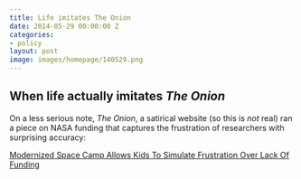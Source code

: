 ```yaml
---
title: Life imitates The Onion
date: 2014-05-29 00:00:00 Z
categories:
- policy
layout: post
image: images/homepage/140529.png
---
```


## When life actually imitates *The Onion*

On a less serious note, *The Onion*, a satirical website (so this is *not* real) ran a piece on NASA funding that captures the frustration of researchers with surprising accuracy:

[Modernized Space Camp Allows Kids To Simulate Frustration Over Lack Of Funding](http://www.theonion.com/articles/modernized-space-camp-allows-kids-to-simulate-frus,36148/)
